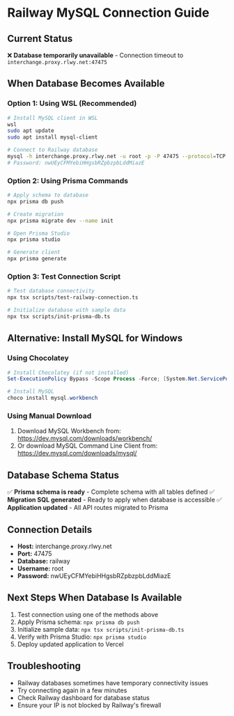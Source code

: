 # Railway MySQL Connection Guide

## Current Status
❌ **Database temporarily unavailable** - Connection timeout to `interchange.proxy.rlwy.net:47475`

## When Database Becomes Available

### Option 1: Using WSL (Recommended)
```bash
# Install MySQL client in WSL
wsl
sudo apt update
sudo apt install mysql-client

# Connect to Railway database
mysql -h interchange.proxy.rlwy.net -u root -p -P 47475 --protocol=TCP railway
# Password: nwUEyCFMYebiHHgsbRZpbzpbLddMiazE
```

### Option 2: Using Prisma Commands
```bash
# Apply schema to database
npx prisma db push

# Create migration
npx prisma migrate dev --name init

# Open Prisma Studio
npx prisma studio

# Generate client
npx prisma generate
```

### Option 3: Test Connection Script
```bash
# Test database connectivity
npx tsx scripts/test-railway-connection.ts

# Initialize database with sample data
npx tsx scripts/init-prisma-db.ts
```

## Alternative: Install MySQL for Windows

### Using Chocolatey
```powershell
# Install Chocolatey (if not installed)
Set-ExecutionPolicy Bypass -Scope Process -Force; [System.Net.ServicePointManager]::SecurityProtocol = [System.Net.ServicePointManager]::SecurityProtocol -bor 3072; iex ((New-Object System.Net.WebClient).DownloadString('https://community.chocolatey.org/install.ps1'))

# Install MySQL
choco install mysql.workbench
```

### Using Manual Download
1. Download MySQL Workbench from: https://dev.mysql.com/downloads/workbench/
2. Or download MySQL Command Line Client from: https://dev.mysql.com/downloads/mysql/

## Database Schema Status
✅ **Prisma schema is ready** - Complete schema with all tables defined
✅ **Migration SQL generated** - Ready to apply when database is accessible
✅ **Application updated** - All API routes migrated to Prisma

## Connection Details
- **Host:** interchange.proxy.rlwy.net
- **Port:** 47475
- **Database:** railway
- **Username:** root
- **Password:** nwUEyCFMYebiHHgsbRZpbzpbLddMiazE

## Next Steps When Database Is Available
1. Test connection using one of the methods above
2. Apply Prisma schema: `npx prisma db push`
3. Initialize sample data: `npx tsx scripts/init-prisma-db.ts`
4. Verify with Prisma Studio: `npx prisma studio`
5. Deploy updated application to Vercel

## Troubleshooting
- Railway databases sometimes have temporary connectivity issues
- Try connecting again in a few minutes
- Check Railway dashboard for database status
- Ensure your IP is not blocked by Railway's firewall
